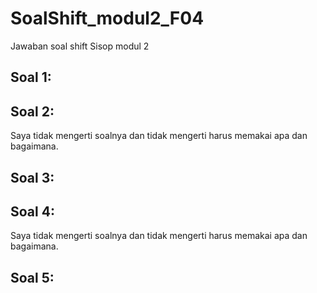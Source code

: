 # SoalShift_modul2_F04
Jawaban soal shift Sisop modul 2


## Soal 1:

## Soal 2:
Saya tidak mengerti soalnya dan tidak mengerti harus memakai apa dan bagaimana.

## Soal 3:

## Soal 4:
Saya tidak mengerti soalnya dan tidak mengerti harus memakai apa dan bagaimana.

## Soal 5:
